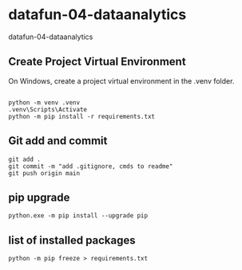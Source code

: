 # datafun-04-dataanalytics
datafun-04-dataanalytics

## Create Project Virtual Environment

On Windows, create a project virtual environment in the .venv folder. 

```shell

python -m venv .venv
.venv\Scripts\Activate
python -m pip install -r requirements.txt

```

## Git add and commit 

```shell
git add .
git commit -m "add .gitignore, cmds to readme"
git push origin main
```
## pip upgrade
```
python.exe -m pip install --upgrade pip
```
## list of installed packages 
```
python -m pip freeze > requirements.txt 
```
